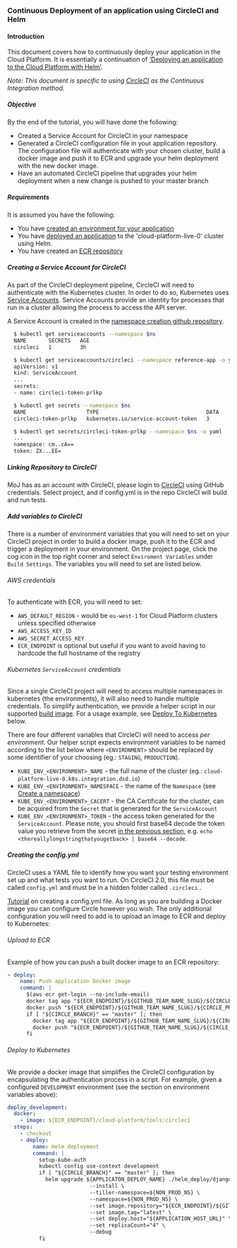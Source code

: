 ### Continuous Deployment of an application using CircleCI and Helm

#### Introduction
This document covers how to continuously deploy your application in the Cloud Platform. It is essentially a continuation of [‘Deploying an application to the Cloud Platform with Helm’][deploy-helm].

*Note: This document is specific to using [CircleCI](https://circleci.com/) as the Continuous Integration method.*

##### Objective
By the end of the tutorial, you will have done the following:

- Created a Service Account for CircleCI in your namespace
- Generated a CircleCI configuration file in your application repository. The configuration file will authenticate with your chosen cluster, build a docker image and push it to ECR and upgrade your helm deployment with the new docker image.
- Have an automated CircleCI pipeline that upgrades your helm deployment when a new change is pushed to your master branch

##### Requirements
It is assumed you have the following:

 - You have [created an environment for your application](/getting-started/env-create)
 - You have [deployed an application][deploy-helm] to the 'cloud-platform-live-0' cluster using Helm.
 - You have created an [ECR repository][ecr-setup]

##### Creating a Service Account for CircleCI
As part of the CircleCI deployment pipeline, CircleCI will need to authenticate with the Kubernetes cluster. In order to do so, Kubernetes uses [Service Accounts](https://kubernetes.io/docs/tasks/configure-pod-container/configure-service-account/). Service Accounts provide an identity for processes that run in a cluster allowing the process to access the API server.

A Service Account is created in the [namespace creation github repository](https://github.com/ministryofjustice/cloud-platform-environments/tree/master/namespaces).
```bash
  $ kubectl get serviceaccounts --namespace $ns
  NAME       SECRETS   AGE
  circleci   1         3h

  $ kubectl get serviceaccounts/circleci --namespace reference-app -o yaml
  apiVersion: v1
  kind: ServiceAccount
  ...
  secrets:
  - name: circleci-token-prlkp

  $ kubectl get secrets --namespace $ns
  NAME                   TYPE                                  DATA      AGE
  circleci-token-prlkp   kubernetes.io/service-account-token   3         3h

  $ kubectl get secrets/circleci-token-prlkp --namespace $ns -o yaml
  ...
  namespace: cm..cA==
  token: ZX...EE=
```

##### Linking Repository to CircleCI
MoJ has as an account with CircleCI, please login to [CircleCI](https://circleci.com/dashboard) using GitHub credentials. Select project, and if config.yml is in the repo CircleCI will build and run tests.

##### Add variables to CircleCI
There is a number of environment variables that you will need to set on your CircleCI project in order to build a docker image, push it to the ECR and trigger a deployment in your environment. On the project page, click the cog icon in the top right corner and select `Enviroment Variables` under `Build Settings`. The variables you will need to set are listed below.

###### AWS credentials
To authenticate with ECR, you will need to set:
- `AWS_DEFAULT_REGION` - would be `eu-west-1` for Cloud Platform clusters unless specified otherwise
- `AWS_ACCESS_KEY_ID`
- `AWS_SECRET_ACCESS_KEY`
- `ECR_ENDPOINT` is optional but useful if you want to avoid having to hardcode the full hostname of the registry

###### Kubernetes `ServiceAccount` credentials
Since a single CircleCI project will need to access multiple namespaces in kubernetes (the environments), it will also need to handle multiple credentials. To simplify authentication, we provide a helper script in our supported [build image](https://github.com/ministryofjustice/cloud-platform-tools-image). For a usage example, see [Deploy To Kubernetes](###upload-to-ecr) below.

There are four different variables that CircleCI will need to access *per environment*. Our helper script expects environment variables to be named according to the list below where `<ENVIRONMENT>` should be replaced by some identifier of your choosing (eg.: `STAGING`, `PRODUCTION`).
- `KUBE_ENV_<ENVIRONMENT>_NAME` - the full name of the cluster (eg.: `cloud-platform-live-0.k8s.integration.dsd.io`)
- `KUBE_ENV_<ENVIRONMENT>_NAMESPACE` - the name of the `Namespace` (see [Create a namespace][env-create])
- `KUBE_ENV_<ENVIRONMENT>_CACERT` - the CA Certificate for the cluster, can be acquired from the `Secret` that is generated for the `ServiceAccount`
- `KUBE_ENV_<ENVIRONMENT>_TOKEN` - the access token generated for the `ServiceAccount`. Please note, you should first base64 decode the token value you retrieve from the secret [in the previous section](###creating-a-service-account-for-circleci), e.g. `echo <thereallylongstringthatyougetback> | base64 --decode`.

##### Creating the config.yml
CircleCI uses a YAML file to identify how you want your testing environment set up and what tests you want to run. On CircleCI 2.0, this file must be called ```config.yml``` and must be in a hidden folder called ```.circleci``` .

[Tutorial](https://circleci.com/docs/2.0/tutorials/) on creating a config.yml file. As long as you are building a Docker image you can configure Circle however you wish. The only additional configuration you will need to add is to upload an image to ECR and deploy to Kubernetes:

###### Upload to ECR

Example of how you can push a built docker image to an ECR repository:

```yaml
- deploy:
    name: Push application Docker image
    command: |
      $(aws ecr get-login --no-include-email)
      docker tag app "${ECR_ENDPOINT}/${GITHUB_TEAM_NAME_SLUG}/${CIRCLE_PROJECT_REPONAME}:${CIRCLE_SHA1}"
      docker push "${ECR_ENDPOINT}/${GITHUB_TEAM_NAME_SLUG}/${CIRCLE_PROJECT_REPONAME}:${CIRCLE_SHA1}"
      if [ "${CIRCLE_BRANCH}" == "master" ]; then
        docker tag app "${ECR_ENDPOINT}/${GITHUB_TEAM_NAME_SLUG}/${CIRCLE_PROJECT_REPONAME}:latest"
        docker push "${ECR_ENDPOINT}/${GITHUB_TEAM_NAME_SLUG}/${CIRCLE_PROJECT_REPONAME}:latest"
      fi
```
###### Deploy to Kubernetes

We provide a docker image that simplifies the CircleCI configuration by encapsulating the authentication process in a script. For example, given a configured `DEVELOPMENT` environment (see the section on environment variables above):

```yaml
deploy_development:
  docker:
    - image: ${ECR_ENDPOINT}/cloud-platform/tools:circleci
  steps:
    - checkout
    - deploy:
        name: Helm deployment
        command: |
          setup-kube-auth
          kubectl config use-context development
          if [ "${CIRCLE_BRANCH}" == "master" ]; then
            helm upgrade ${APPLICATON_DEPLOY_NAME} ./helm_deploy/django-app/. \
                          --install \
                          --tiller-namespace=${NON_PROD_NS} \
                          --namespace=${NON_PROD_NS} \
                          --set image.repository="${ECR_ENDPOINT}/${GITHUB_TEAM_NAME_SLUG}/${CIRCLE_PROJECT_REPONAME}" \
                          --set image.tag="latest" \
                          --set deploy.host="${APPLICATION_HOST_URL}" \
                          --set replicaCount="4" \
                          --debug
          fi
```

[deploy-helm]: deploying-applications.html##deploying-an-application-to-the-cloud-platform-with-helm
[ecr-setup]: getting-started.html##creating-an-ecr-repository
[env-create]: getting-started.html##creating-a-cloud-platform-environment

